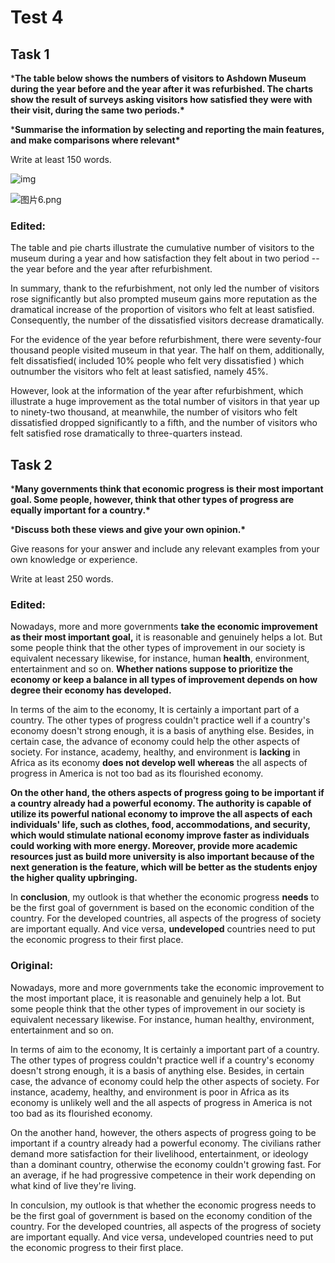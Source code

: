 # Test 4



## Task 1

***The table below shows the numbers of visitors to Ashdown Museum during the year before and the year after it was refurbished. The charts show the result of surveys asking visitors how satisfied they were with their visit, during the same two periods.\***

***Summarise the information by selecting and reporting the main features, and make comparisons where relevant\***

Write at least 150 words.

![img](https://hcp-question-bank.oss-cn-shenzhen.aliyuncs.com/question-bank/uploads/production/image/image/77/f30153f3e74806bf62a495c81504ccb8.png)

![图片6.png](https://img.papaen.com/exam/question/1pjm3WmDI3gsBVYxlL7C8IOheLiG0jcq.png)

### Edited:

The table and pie charts illustrate the cumulative number of visitors to the museum during a year and how satisfaction they felt about in two period -- the year before and the year after refurbishment.

In summary, thank to the refurbishment, not only led the number of visitors rose significantly but also prompted museum gains more reputation as the dramatical increase of the proportion of visitors who felt at least satisfied. Consequently, the number of the dissatisfied visitors decrease dramatically.

For the evidence of the year before refurbishment, there were seventy-four thousand people visited museum in that year. The half on them, additionally, felt dissatisfied( included 10% people who felt very dissatisfied ) which outnumber the visitors who felt at least satisfied, namely 45%.

However, look at the information of the year after refurbishment, which illustrate a huge improvement as the total number of visitors in that year up to ninety-two thousand, at meanwhile, the number of visitors who felt dissatisfied dropped significantly to a fifth, and the number of visitors who felt satisfied rose dramatically to three-quarters instead.





## Task 2

***Many governments think that economic progress is their most important goal. Some people, however, think that other types of progress are equally important for a country.\***

***Discuss both these views and give your own opinion.\***

Give reasons for your answer and include any relevant examples from your own knowledge or experience.

Write at least 250 words.

### Edited:

Nowadays, more and more governments **take the economic improvement as their most important goal,** it is reasonable and genuinely helps a lot. But some people think that the other types of improvement in our society is equivalent necessary likewise, for instance, human **health**, environment, entertainment and so on. **Whether nations suppose to prioritize the economy or keep a balance in all types of improvement depends on how degree their economy has developed.**

In terms of the aim to the economy, It is certainly a important part of a country. The other types of progress couldn't practice well if a country's economy doesn't strong enough, it is a basis of anything else. Besides, in certain case, the advance of economy could help the other aspects of society. For instance, academy, healthy, and environment is **lacking** in Africa as its economy **does not develop well** **whereas** the all aspects of progress in America is not too bad as its flourished economy.

**On the other hand, the others aspects of progress going to be important if a country already had a powerful economy. The authority is capable of utilize its powerful national economy to improve the all aspects of each individuals' life, such as clothes, food, accommodations, and security, which would stimulate national economy improve faster as individuals could working with more energy. Moreover, provide more academic resources just as build more university is also important because of the next generation is the feature, which will be better as the students enjoy the higher quality upbringing.**

In **conclusion**, my outlook is that whether the economic progress **needs** to be the first goal of government is based on the economic condition of the country. For the developed countries, all aspects of the progress of society are important equally. And vice versa, **undeveloped** countries need to put the economic progress to their first place.

### Original:

Nowadays, more and more governments take the economic improvement to the most important place, it is reasonable and genuinely help a lot. But some people think that the other types of improvement in our society is equivalent necessary likewise. For instance, human healthy, environment, entertainment and so on.

In terms of aim to the economy, It is certainly a important part of a country. The other types of progress couldn't practice well if a country's economy doesn't strong enough, it is a basis of anything else. Besides, in certain case, the advance of economy could help the other aspects of society. For instance, academy, healthy, and environment is poor in Africa as its economy is unlikely well and the all aspects of progress in America is not too bad as its flourished economy.

On the another hand, however, the others aspects of progress going to be important if a country already had a powerful economy. The civilians rather demand more satisfaction for their livelihood, entertainment, or ideology than a dominant country, otherwise the economy couldn't growing fast. For an average, if he had progressive competence in their work depending on what kind of live they're living.

In conculsion, my outlook is that whether the economic progress needs to be the first goal of government is based on the economy condition of the country. For the developed countries, all aspects of the progress of society are important equally. And vice versa, undeveloped countries need to put the economic progress to their first place.





